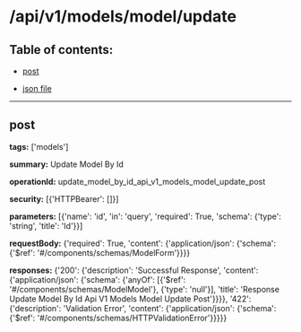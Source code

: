 # /api/v1/models/model/update

## Table of contents:
- [post](#post)

- [json file](./_api_v1_models_model_update.json)

---
<a name="post"></a>
## post

**tags:** ['models']

**summary:** Update Model By Id

**operationId:** update_model_by_id_api_v1_models_model_update_post

**security:** [{'HTTPBearer': []}]

**parameters:** [{'name': 'id', 'in': 'query', 'required': True, 'schema': {'type': 'string', 'title': 'Id'}}]

**requestBody:** {'required': True, 'content': {'application/json': {'schema': {'$ref': '#/components/schemas/ModelForm'}}}}

**responses:** {'200': {'description': 'Successful Response', 'content': {'application/json': {'schema': {'anyOf': [{'$ref': '#/components/schemas/ModelModel'}, {'type': 'null'}], 'title': 'Response Update Model By Id Api V1 Models Model Update Post'}}}}, '422': {'description': 'Validation Error', 'content': {'application/json': {'schema': {'$ref': '#/components/schemas/HTTPValidationError'}}}}}


